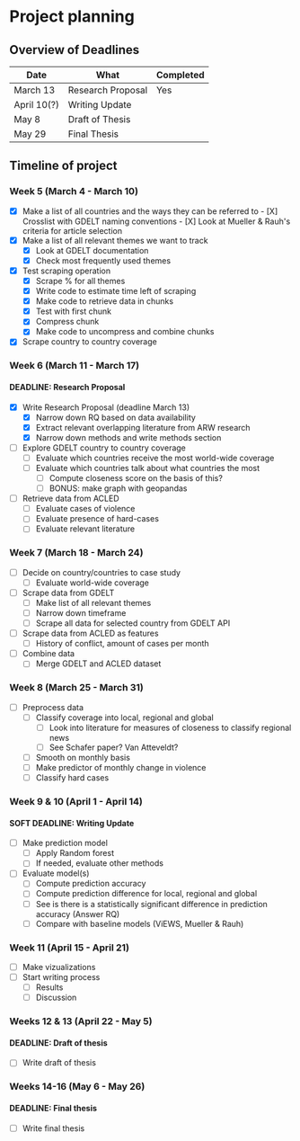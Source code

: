 # Project planning

## Overview of Deadlines

| Date  | What | Completed |
|---|---|---|
| March 13  | Research Proposal | Yes |
| April 10(?) | Writing Update  |   |
| May 8 | Draft of Thesis  |   |
| May 29 | Final Thesis |   |

## Timeline of project

### Week 5 (March 4 - March 10)

- [X] Make a list of all countries and the ways they can be referred to
        - [X] Crosslist with GDELT naming conventions
        - [X] Look at Mueller & Rauh's criteria for article selection
- [X] Make a list of all relevant themes we want to track
    - [X] Look at GDELT documentation
    - [X] Check most frequently used themes
- [X] Test scraping operation
    - [X] Scrape % for all themes
    - [X] Write code to estimate time left of scraping 
    - [X] Make code to retrieve data in chunks
    - [X] Test with first chunk
    - [X] Compress chunk
    - [X] Make code to uncompress and combine chunks
- [X] Scrape country to country coverage

### Week 6 (March 11 - March 17)
#### DEADLINE: Research Proposal

- [X] Write Research Proposal (deadline March 13)
    - [X] Narrow down RQ based on data availability
    - [X] Extract relevant overlapping literature from ARW research
    - [X] Narrow down methods and write methods section
- [ ] Explore GDELT country to country coverage
    - [ ] Evaluate which countries receive the most world-wide coverage
    - [ ] Evaluate which countries talk about what countries the most
        - [ ] Compute closeness score on the basis of this?
        - [ ] BONUS: make graph with geopandas
- [ ] Retrieve data from ACLED
    - [ ] Evaluate cases of violence
    - [ ] Evaluate presence of hard-cases
    - [ ] Evaluate relevant literature

### Week 7 (March 18 - March 24)

- [ ] Decide on country/countries to case study
    - [ ] Evaluate world-wide coverage
- [ ] Scrape data from GDELT
    - [ ] Make list of all relevant themes
    - [ ] Narrow down timeframe
    - [ ] Scrape all data for selected country from GDELT API
- [ ] Scrape data from ACLED as features
    - [ ] History of conflict, amount of cases per month
- [ ] Combine data
    - [ ] Merge GDELT and ACLED dataset

### Week 8 (March 25 - March 31)

- [ ] Preprocess data
    - [ ] Classify coverage into local, regional and global
        - [ ] Look into literature for measures of closeness to classify regional news
        - [ ] See Schafer paper? Van Atteveldt?
    - [ ] Smooth on monthly basis
    - [ ] Make predictor of monthly change in violence
    - [ ] Classify hard cases

### Week 9 & 10 (April 1 - April 14)
#### SOFT DEADLINE: Writing Update

- [ ] Make prediction model
    - [ ] Apply Random forest
    - [ ] If needed, evaluate other methods
- [ ] Evaluate model(s)
    - [ ] Compute prediction accuracy
    - [ ] Compute prediction difference for local, regional and global
    - [ ] See is there is a statistically significant difference in prediction accuracy (Answer RQ)
    - [ ] Compare with baseline models (ViEWS, Mueller & Rauh)

### Week 11 (April 15 - April 21)

- [ ] Make vizualizations
- [ ] Start writing process
    - [ ] Results
    - [ ] Discussion

### Weeks 12 & 13 (April 22 - May 5)
#### DEADLINE: Draft of thesis

- [ ] Write draft of thesis

### Weeks 14-16 (May 6 - May 26)
#### DEADLINE: Final thesis

- [ ] Write final thesis

